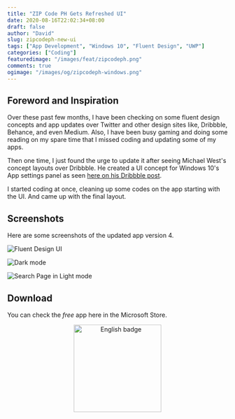 ```yaml
---
title: "ZIP Code PH Gets Refreshed UI"
date: 2020-08-16T22:02:34+08:00
draft: false
author: "David"
slug: zipcodeph-new-ui
tags: ["App Development", "Windows 10", "Fluent Design", "UWP"]
categories: ["Coding"]
featuredimage: "/images/feat/zipcodeph.png"
comments: true
ogimage: "/images/og/zipcodeph-windows.png"
---
```


## Foreword and Inspiration

Over these past few months, I have been checking on some fluent design concepts and app updates over Twitter and other design sites like, Dribbble, Behance, and even Medium.
Also, I have been busy gaming and doing some reading on my spare time that I missed coding and updating some of my apps.

Then one time, I just found the urge to update it after seeing Michael West's concept layouts over Dribbble. He created a UI concept for Windows 10's App settings panel as seen <a class="link" href="https://dribbble.com/shots/6404804-Apps-features-Microsoft-Edge-style" target="_blank">here on his Dribbble post</a>.

I started coding at once, cleaning up some codes on the app starting with the UI. And came up with the final layout.

## Screenshots

Here are some screenshots of the updated app version 4.

![Fluent Design UI](zipcodeph/full.png)

![Dark mode](zipcodeph/dark.png)

![Search Page in Light mode](zipcodeph/light.png)

## Download

You can check the _free_ app here in the Microsoft Store.

<center>
<a class="link" href='//www.microsoft.com/store/apps/9nblggh5gft6?cid=storebadge&ocid=badge'><img src='/images/English_get-it-from-MS.png' alt='English badge' width="200px"/></a>
</center>
